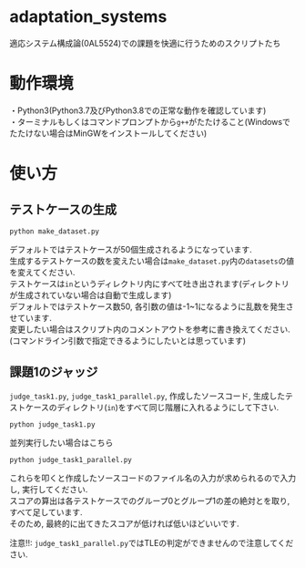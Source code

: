 # adaptation_systems
適応システム構成論(0AL5524)での課題を快適に行うためのスクリプトたち
# 動作環境
・Python3(Python3.7及びPython3.8での正常な動作を確認しています)  
・ターミナルもしくはコマンドプロンプトから`g++`がたたけること(Windowsでたたけない場合はMinGWをインストールしてください)
# 使い方
## テストケースの生成
```
python make_dataset.py
```
デフォルトではテストケースが50個生成されるようになっています.  
生成するテストケースの数を変えたい場合は`make_dataset.py`内の`datasets`の値を変えてください.  
テストケースは`in`というディレクトリ内にすべて吐き出されます(ディレクトリが生成されていない場合は自動で生成します)  
デフォルトではテストケース数50, 各引数の値は-1~1になるように乱数を発生させています.  
変更したい場合はスクリプト内のコメントアウトを参考に書き換えてください.(コマンドライン引数で指定できるようにしたいとは思っています)

## 課題1のジャッジ
`judge_task1.py`, `judge_task1_parallel.py`, 作成したソースコード, 生成したテストケースのディレクトリ(`in`)をすべて同じ階層に入れるようにして下さい.  
```
python judge_task1.py
```

並列実行したい場合はこちら
```
python judge_task1_parallel.py
```
これらを叩くと作成したソースコードのファイル名の入力が求められるので入力し, 実行してください.  
スコアの算出は各テストケースでのグループ0とグループ1の差の絶対とを取り, すべて足しています.  
そのため, 最終的に出てきたスコアが低ければ低いほどいいです.  

注意!!: `judge_task1_parallel.py`ではTLEの判定ができませんので注意してください.
